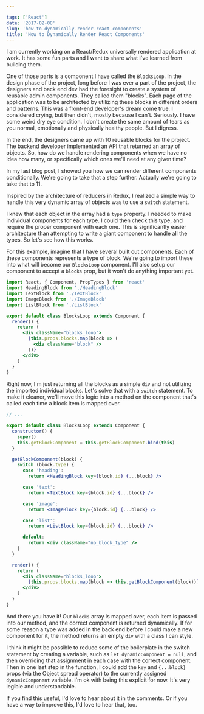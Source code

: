 ```yaml
---

tags: ['React']
date: '2017-02-08'
slug: 'how-to-dynamically-render-react-components'
title: 'How to Dynamically Render React Components'
---
```


I am currently working on a React/Redux universally rendered application at work. It has some fun parts and I want to share what I've learned from building them.

One of those parts is a component I have called the `BlocksLoop`. In the design phase of the project, long before I was ever a part of the project, the designers and back end dev had the foresight to create a system of reusable admin components. They called them "blocks". Each page of the application was to be architected by utilizing these blocks in different orders and patterns. This was a front-end developer's dream come true. I considered crying, but then didn't, mostly because I can't. Seriously. I have some weird dry eye condition. I don't create the same amount of tears as you normal, emotionally and physically healthy people. But I digress.

In the end, the designers came up with 10 reusable blocks for the project. The backend developer implemented an API that returned an array of objects. So, how do we handle rendering components when we have no idea how many, or specifically which ones we'll need at any given time?

In my last blog post, I showed you how we can render different components conditionally. We're going to take that a step further. Actually we're going to take that to 11.

Inspired by the architecture of reducers in Redux, I realized a simple way to handle this very dynamic array of objects was to use a `switch` statement.

I knew that each object in the array had a `type` property. I needed to make individual components for each type. I could then check this type, and require the proper component with each one. This is significantly easier architecture than attempting to write a giant component to handle all the types. So let's see how this works.

For this example, imagine that I have several built out components. Each of these components represents a type of block. We're going to import these into what will become our `BlocksLoop` component. I'll also setup our component to accept a `blocks` prop, but it won't do anything important yet.

```jsx
import React, { Component, PropTypes } from 'react'
import HeadingBlock from './HeadingBlock'
import TextBlock from './TextBlock'
import ImageBlock from './ImageBlock'
import ListBlock from './ListBlock'

export default class BlocksLoop extends Component {
  render() {
    return (
      <div className="blocks_loop">
        {this.props.blocks.map(block => (
          <div className="block" />
        ))}
      </div>
    )
  }
}
```

Right now, I'm just returning all the blocks as a simple `div` and not utilizing the imported individual blocks. Let's solve that with a `switch` statement. To make it cleaner, we'll move this logic into a method on the component that's called each time a block item is mapped over.

```jsx
// ...

export default class BlocksLoop extends Component {
  constructor() {
    super()
    this.getBlockComponent = this.getBlockComponent.bind(this)
  }

  getBlockComponent(block) {
    switch (block.type) {
      case 'heading':
        return <HeadingBlock key={block.id} {...block} />

      case 'text':
        return <TextBlock key={block.id} {...block} />

      case 'image':
        return <ImageBlock key={block.id} {...block} />

      case 'list':
        return <ListBlock key={block.id} {...block} />

      default:
        return <div className="no_block_type" />
    }
  }

  render() {
    return (
      <div className="blocks_loop">
        {this.props.blocks.map(block => this.getBlockComponent(block))}
      </div>
    )
  }
}
```

And there you have it! Our `blocks` array is mapped over, each item is passed into our method, and the correct component is returned dynamically. If for some reason a type was added in the back end before I could make a new component for it, the method returns an empty `div` with a class I can style.

I think it might be possible to reduce some of the boilerplate in the switch statement by creating a variable, such as `let dynamicComponent = null`, and then overriding that assignment in each case with the correct component. Then in one last step in the function, I could add the `key` and `{...block}` props (via the Object spread operator) to the currently assigned `dynamicComponent` variable. I'm ok with being this explicit for now. It's very legible and understandable.

If you find this useful, I'd love to hear about it in the comments. Or if you have a way to improve this, I'd love to hear that, too.
